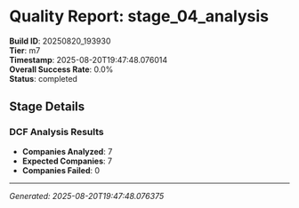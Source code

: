 # Quality Report: stage_04_analysis

**Build ID**: 20250820_193930  
**Tier**: m7  
**Timestamp**: 2025-08-20T19:47:48.076014  
**Overall Success Rate**: 0.0%  
**Status**: completed

## Stage Details

### DCF Analysis Results

- **Companies Analyzed**: 7
- **Expected Companies**: 7
- **Companies Failed**: 0

---
*Generated: 2025-08-20T19:47:48.076375*
